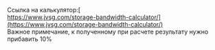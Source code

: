 Ссылка на калькулятор:[  
https://www.jvsg.com/storage-bandwidth-calculator/](https://www.jvsg.com/storage-bandwidth-calculator/)  
Важное примечание, к полученному при расчете результату нужно прибавить 10%